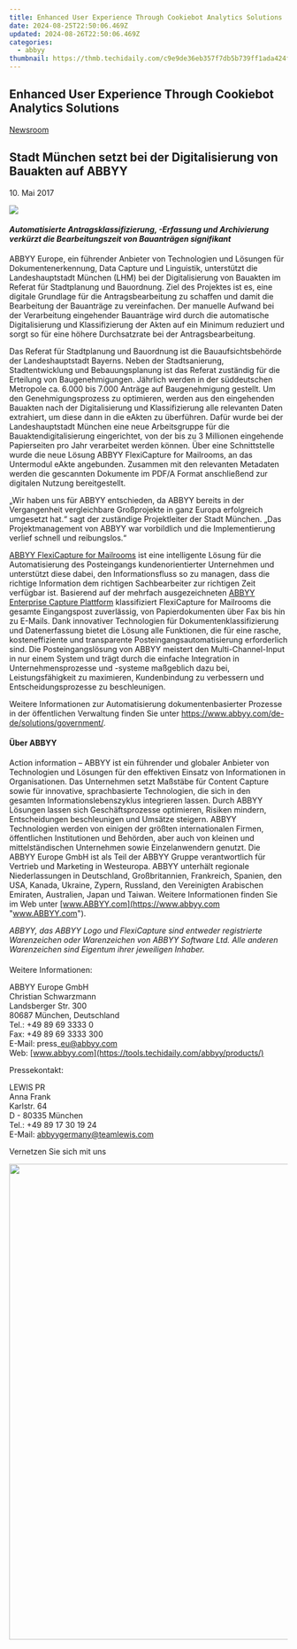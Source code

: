 ```yaml
---
title: Enhanced User Experience Through Cookiebot Analytics Solutions
date: 2024-08-25T22:50:06.469Z
updated: 2024-08-26T22:50:06.469Z
categories:
  - abbyy
thumbnail: https://thmb.techidaily.com/c9e9de36eb357f7db5b739ff1ada424f8276ace6815f6a294b656d072c86df72.jpg
---
```


## Enhanced User Experience Through Cookiebot Analytics Solutions

[Newsroom](https://tools.techidaily.com/abbyy/products/)

## Stadt München setzt bei der Digitalisierung von Bauakten auf ABBYY

10\. Mai 2017

![](https://content.abbyy.com/-/media/project/abbyy/abbyy/branchtemplates/shutterstock_1272462163_1296-x-729.jpg?h=729&iar=0&w=1296)

#### _Automatisierte Antragsklassifizierung, -Erfassung und Archivierung verkürzt die Bearbeitungszeit von Bauanträgen signifikant_

  
ABBYY Europe, ein führender Anbieter von Technologien und Lösungen für Dokumentenerkennung, Data Capture und Linguistik, unterstützt die Landeshauptstadt München (LHM) bei der Digitalisierung von Bauakten im Referat für Stadtplanung und Bauordnung. Ziel des Projektes ist es, eine digitale Grundlage für die Antragsbearbeitung zu schaffen und damit die Bearbeitung der Bauanträge zu vereinfachen. Der manuelle Aufwand bei der Verarbeitung eingehender Bauanträge wird durch die automatische Digitalisierung und Klassifizierung der Akten auf ein Minimum reduziert und sorgt so für eine höhere Durchsatzrate bei der Antragsbearbeitung.

  
Das Referat für Stadtplanung und Bauordnung ist die Bauaufsichtsbehörde der Landeshauptstadt Bayerns. Neben der Stadtsanierung, Stadtentwicklung und Bebauungsplanung ist das Referat zuständig für die Erteilung von Baugenehmigungen. Jährlich werden in der süddeutschen Metropole ca. 6.000 bis 7.000 Anträge auf Baugenehmigung gestellt. Um den Genehmigungsprozess zu optimieren, werden aus den eingehenden Bauakten nach der Digitalisierung und Klassifizierung alle relevanten Daten extrahiert, um diese dann in die eAkten zu überführen. Dafür wurde bei der Landeshauptstadt München eine neue Arbeitsgruppe für die Bauaktendigitalisierung eingerichtet, von der bis zu 3 Millionen eingehende Papierseiten pro Jahr verarbeitet werden können. Über eine Schnittstelle wurde die neue Lösung ABBYY FlexiCapture for Mailrooms, an das Untermodul eAkte angebunden. Zusammen mit den relevanten Metadaten werden die gescannten Dokumente im PDF/A Format anschließend zur digitalen Nutzung bereitgestellt.

  
„Wir haben uns für ABBYY entschieden, da ABBYY bereits in der Vergangenheit vergleichbare Großprojekte in ganz Europa erfolgreich umgesetzt hat.“ sagt der zuständige Projektleiter der Stadt München. „Das Projektmanagement von ABBYY war vorbildlich und die Implementierung verlief schnell und reibungslos.“

  
[ABBYY FlexiCapture for Mailrooms](https://tools.techidaily.com/abbyy/products/) ist eine intelligente Lösung für die Automatisierung des Posteingangs kundenorientierter Unternehmen und unterstützt diese dabei, den Informationsfluss so zu managen, dass die richtige Information dem richtigen Sachbearbeiter zur richtigen Zeit verfügbar ist. Basierend auf der mehrfach ausgezeichneten [ABBYY Enterprise Capture Plattform](https://tools.techidaily.com/abbyy/products/) klassifiziert FlexiCapture for Mailrooms die gesamte Eingangspost zuverlässig, von Papierdokumenten über Fax bis hin zu E-Mails. Dank innovativer Technologien für Dokumentenklassifizierung und Datenerfassung bietet die Lösung alle Funktionen, die für eine rasche, kosteneffiziente und transparente Posteingangsautomatisierung erforderlich sind. Die Posteingangslösung von ABBYY meistert den Multi-Channel-Input in nur einem System und trägt durch die einfache Integration in Unternehmensprozesse und -systeme maßgeblich dazu bei, Leistungsfähigkeit zu maximieren, Kundenbindung zu verbessern und Entscheidungsprozesse zu beschleunigen.

  
Weitere Informationen zur Automatisierung dokumentenbasierter Prozesse in der öffentlichen Verwaltung finden Sie unter <https://www.abbyy.com/de-de/solutions/government/>.

#### Über ABBYY 

Action information – ABBYY ist ein führender und globaler Anbieter von Technologien und Lösungen für den effektiven Einsatz von Informationen in Organisationen. Das Unternehmen setzt Maßstäbe für Content Capture sowie für innovative, sprachbasierte Technologien, die sich in den gesamten Informationslebenszyklus integrieren lassen. Durch ABBYY Lösungen lassen sich Geschäftsprozesse optimieren, Risiken mindern, Entscheidungen beschleunigen und Umsätze steigern. ABBYY Technologien werden von einigen der größten internationalen Firmen, öffentlichen Institutionen und Behörden, aber auch von kleinen und mittelständischen Unternehmen sowie Einzelanwendern genutzt. Die ABBYY Europe GmbH ist als Teil der ABBYY Gruppe verantwortlich für Vertrieb und Marketing in Westeuropa. ABBYY unterhält regionale Niederlassungen in Deutschland, Großbritannien, Frankreich, Spanien, den USA, Kanada, Ukraine, Zypern, Russland, den Vereinigten Arabischen Emiraten, Australien, Japan und Taiwan. Weitere Informationen finden Sie im Web unter [www.ABBYY.com](https://www.abbyy.com "www.ABBYY.com").

_ABBYY, das ABBYY Logo und FlexiCapture sind entweder registrierte Warenzeichen oder Warenzeichen von ABBYY Software Ltd. Alle anderen Warenzeichen sind Eigentum ihrer jeweiligen Inhaber._

####   
Weitere Informationen:

ABBYY Europe GmbH  
Christian Schwarzmann  
Landsberger Str. 300   
80687 München, Deutschland   
Tel.: +49 89 69 3333 0  
Fax: +49 89 69 3333 300  
E-Mail: press\_eu@abbyy.com  
Web: [www.abbyy.com](https://tools.techidaily.com/abbyy/products/) 

  
Pressekontakt:

LEWIS PR  
Anna Frank  
Karlstr. 64  
D - 80335 München  
Tel.: +49 89 17 30 19 24  
E-Mail: [abbyygermany@teamlewis.com](https://tools.techidaily.com/abbyy/products/)

Vernetzen Sie sich mit uns

<ins class="adsbygoogle"
     style="display:block"
     data-ad-format="autorelaxed"
     data-ad-client="ca-pub-7571918770474297"
     data-ad-slot="1223367746"></ins>



<ins class="adsbygoogle"
     style="display:block"
     data-ad-client="ca-pub-7571918770474297"
     data-ad-slot="8358498916"
     data-ad-format="auto"
     data-full-width-responsive="true"></ins>

<!-- affiliate ads begin -->
<a href="https://propmoneyinc.pxf.io/c/5597632/1803116/14559" target="_top" id="1803116"><img src="//a.impactradius-go.com/display-ad/14559-1803116" border="0" alt="" width="859" height="859"/></a><img height="0" width="0" src="https://imp.pxf.io/i/5597632/1803116/14559" style="position:absolute;visibility:hidden;" border="0" />
<!-- affiliate ads end -->

